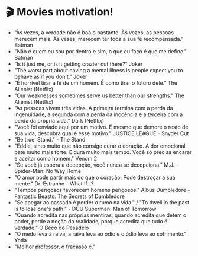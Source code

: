 # 🎬 Movies motivation!

- “Às vezes, a verdade não é boa o bastante. Às vezes, as pessoas merecem mais. Às vezes, merecem ter toda a sua fé recompensada.” Batman
- "Não é quem eu sou por dentro e sim, o que eu faço é que me define." Batman
- “Is it just me, or is it getting crazier out there?” Joker
- "The worst part about having a mental illness is people expect you to behave as if you don't." Joker
- “É horrível tirar a fé de um homem. É como tirar o futuro dele.” The Alienist (Netflix)
- "Our weaknesses sometimes serve us better than our strengths." The Alienist (Netflix)
- “As pessoas vivem três vidas. A primeira termina com a perda da ingenuidade, a segunda com a perda da inocência e a terceira com a perda da própria vida.” Dark (Netflix)
- "Você foi enviado aqui por um motivo. E mesmo que demore o resto de sua vida, descubra qual é esse motivo." JUSTICE LEAGUE - Snyder Cut
- "Be true. Stand." - The Stand
- "Eddie, sinto muito que não consigo curar o coração. A dor emocional bate muito mais forte. E dura muito mais tempo. Você só precisa encarar e aceitar como homem." Venom 2
- "Se você já espera a decepção, você nunca se decepciona." M.J. - Spider-Man: No Way Home
- "O amor pode partir mais do que o coração. Pode destroçar a sua mente." Dr. Estranho - What If...?
- "Tempos perigosos favorecem homens perigosos." Albus Dumbledore - Fantastic Beasts: The Secrets of Dumbledore
- "Se apegar ao passado é perder o rumo na vida." / "To dwell in the past is to lose one's path." - DCU Superman: Man of Tomorrow
- "Quando acredita nas próprias mentiras, quando acredita que detém o poder, perde a noção da realidade, porque acredita que tudo é verdade." O Beco do Pesadelo
- "O medo leva à raiva, a raiva leva ao ódio e o ódio leva ao sofrimento." Yoda
- "Melhor professor, o fracasso é."
